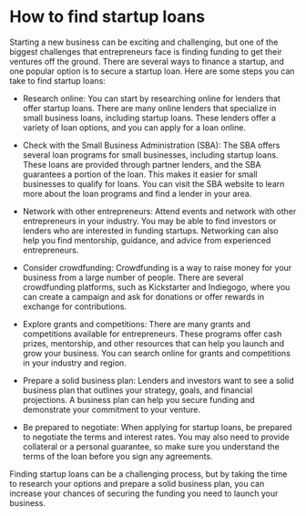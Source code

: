 # How to find startup loans

Starting a new business can be exciting and challenging, but one of the biggest challenges that entrepreneurs face is finding funding to get their ventures off the ground. There are several ways to finance a startup, and one popular option is to secure a startup loan. Here are some steps you can take to find startup loans:

* Research online: You can start by researching online for lenders that offer startup loans. There are many online lenders that specialize in small business loans, including startup loans. These lenders offer a variety of loan options, and you can apply for a loan online.

* Check with the Small Business Administration (SBA): The SBA offers several loan programs for small businesses, including startup loans. These loans are provided through partner lenders, and the SBA guarantees a portion of the loan. This makes it easier for small businesses to qualify for loans. You can visit the SBA website to learn more about the loan programs and find a lender in your area.

* Network with other entrepreneurs: Attend events and network with other entrepreneurs in your industry. You may be able to find investors or lenders who are interested in funding startups. Networking can also help you find mentorship, guidance, and advice from experienced entrepreneurs.

* Consider crowdfunding: Crowdfunding is a way to raise money for your business from a large number of people. There are several crowdfunding platforms, such as Kickstarter and Indiegogo, where you can create a campaign and ask for donations or offer rewards in exchange for contributions.

* Explore grants and competitions: There are many grants and competitions available for entrepreneurs. These programs offer cash prizes, mentorship, and other resources that can help you launch and grow your business. You can search online for grants and competitions in your industry and region.

* Prepare a solid business plan: Lenders and investors want to see a solid business plan that outlines your strategy, goals, and financial projections. A business plan can help you secure funding and demonstrate your commitment to your venture.

* Be prepared to negotiate: When applying for startup loans, be prepared to negotiate the terms and interest rates. You may also need to provide collateral or a personal guarantee, so make sure you understand the terms of the loan before you sign any agreements.

Finding startup loans can be a challenging process, but by taking the time to research your options and prepare a solid business plan, you can increase your chances of securing the funding you need to launch your business.
